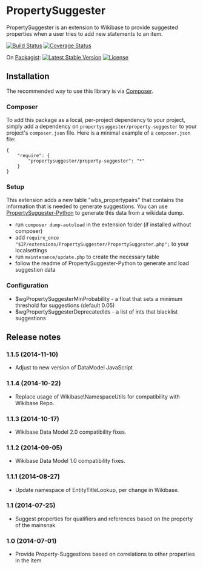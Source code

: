 # PropertySuggester

PropertySuggester is an extension to Wikibase to provide suggested properties when a user tries to add new
statements to an item.

[![Build Status](https://travis-ci.org/Wikidata-lib/PropertySuggester.svg?branch=master)](https://travis-ci.org/Wikidata-lib/PropertySuggester)
[![Coverage Status](https://coveralls.io/repos/Wikidata-lib/PropertySuggester/badge.png?branch=master)](https://coveralls.io/r/Wikidata-lib/PropertySuggester?branch=master)

On [Packagist](https://packagist.org/packages/propertysuggester/property-suggester):
[![Latest Stable Version](https://poser.pugx.org/propertysuggester/property-suggester/v/stable.png)](https://packagist.org/packages/propertysuggester/propertysuggester)
[![License](https://poser.pugx.org/propertysuggester/property-suggester/license.png)](https://packagist.org/packages/propertysuggester/propertysuggester)

## Installation

The recommended way to use this library is via [Composer](http://getcomposer.org/).

### Composer

To add this package as a local, per-project dependency to your project, simply add a
dependency on `propertysuggester/property-suggester` to your project's `composer.json` file.
Here is a minimal example of a `composer.json` file:

    {
        "require": {
            "propertysuggester/property-suggester": "*"
        }
    }

### Setup

This extension adds a new table "wbs_propertypairs" that contains the information that is needed to generate
suggestions. You can use [PropertySuggester-Python](https://github.com/Wikidata-lib/PropertySuggester-Python) to
generate this data from a wikidata dump.

* run ```composer dump-autoload``` in the extension folder (if installed without composer)
* add ```require_once "$IP/extensions/PropertySuggester/PropertySuggester.php";``` to your localsettings
* run ```maintenance/update.php``` to create the necessary table
* follow the readme of PropertySuggester-Python to generate and load suggestion data

### Configuration

* $wgPropertySuggesterMinProbability - a float that sets a minimum threshold for suggestions (default 0.05)
* $wgPropertySuggesterDeprecatedIds - a list of ints that blacklist suggestions

## Release notes

### 1.1.5 (2014-11-10)
* Adjust to new version of DataModel JavaScript

### 1.1.4 (2014-10-22)
* Replace usage of Wikibase\NamespaceUtils for compatibility with Wikibase Repo.

### 1.1.3 (2014-10-17)
* Wikibase Data Model 2.0 compatibility fixes.

### 1.1.2 (2014-09-05)
* Wikibase Data Model 1.0 compatibility fixes.

### 1.1.1 (2014-08-27)
* Update namespace of EntityTitleLookup, per change in Wikibase.

### 1.1 (2014-07-25)
* Suggest properties for qualifiers and references based on the property of the mainsnak

### 1.0 (2014-07-01)

* Provide Property-Suggestions based on correlations to other properties in the item
